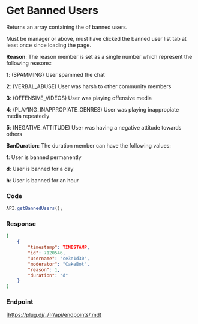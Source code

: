 # Get Banned Users

Returns an array containing the of banned users.

Must be manager or above, must have clicked the banned user list tab at least once since loading the page.

**Reason**: The reason member is set as a single number which represent the following reasons:

**1**: (SPAMMING) User spammed the chat

**2**: (VERBAL_ABUSE) User was harsh to other community members

**3**: (OFFENSIVE_VIDEOS) User was playing offensive media

**4**: (PLAYING_INAPPROPIATE_GENRES) User was playing inappropiate media repeatedly

**5**: (NEGATIVE_ATTITUDE) User was having a negative attitude towards others

**BanDuration**: The duration member can have the following values:

**f**: User is banned permanently

**d**: User is banned for a day

**h**: User is banned for an hour

### Code

```js
API.getBannedUsers();
```

### Response

```json
[
    {
        "timestamp": TIMESTAMP, 
        "id": 7120546, 
        "username": "ce3e1d30", 
        "moderator": "CakeBot", 
        "reason": 1, 
        "duration": "d"
    }
]
```

### Endpoint

[https://plug.dj/_/](/api/endpoints/.md)